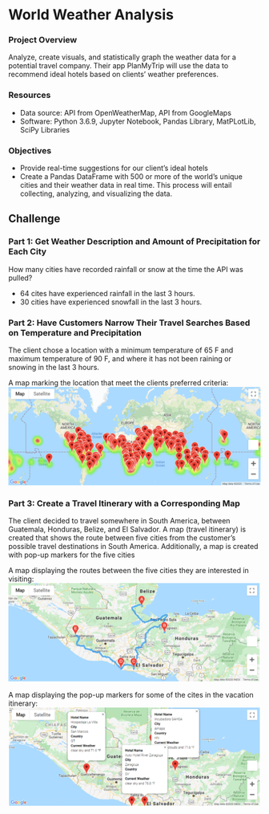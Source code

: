 # World Weather Analysis

### Project Overview
Analyze, create visuals, and statistically graph the weather data for a potential travel company. Their app PlanMyTrip will use the data to recommend ideal hotels based on clients’ weather preferences. 

### Resources
- Data source: API from OpenWeatherMap, API from GoogleMaps
- Software: Python 3.6.9, Jupyter Notebook, Pandas Library, MatPLotLib, SciPy Libraries

### Objectives
- Provide real-time suggestions for our client’s ideal hotels
- Create a Pandas DataFrame with 500 or more of the world’s unique cities and their weather data in real time. This process will entail collecting, analyzing, and visualizing the data.

## Challenge

### Part 1: Get Weather Description and Amount of Precipitation for Each City
How many cities have recorded rainfall or snow at the time the API was pulled?
- 64 cites have experienced rainfall in the last 3 hours.
- 30 cities have experienced snowfall in the last 3 hours.

### Part 2: Have Customers Narrow Their Travel Searches Based on Temperature and Precipitation
The client chose a location with a minimum temperature of 65 F and maximum temperature of 90 F, and where it has not been raining or snowing in the last 3 hours. 

A map marking the location that meet the clients preferred criteria:
![WeatherPy_vacation_map](https://github.com/hillarykrumbholz/World_Weather_Analysis/blob/master/images/WeatherPy_vacation_map.png)

### Part 3: Create a Travel Itinerary with a Corresponding Map
The client decided to travel somewhere in South America, between Guatemala, Honduras, Belize, and El Salvador.
A map (travel itinerary) is created that shows the route between five cities from the customer’s possible travel destinations in South America. Additionally, a map is created with pop-up markers for the five cities

A map displaying the routes between the five cities they are interested in visiting:
![WeatherPy_travel_map](https://github.com/hillarykrumbholz/World_Weather_Analysis/blob/master/images/WeatherPy_travel_map.png)

A map displaying the pop-up markers for some of the cites in the vacation itinerary:
![WeatherPy_travel_map_markers](https://github.com/hillarykrumbholz/World_Weather_Analysis/blob/master/images/WeatherPy_travel_map_markers.png)
